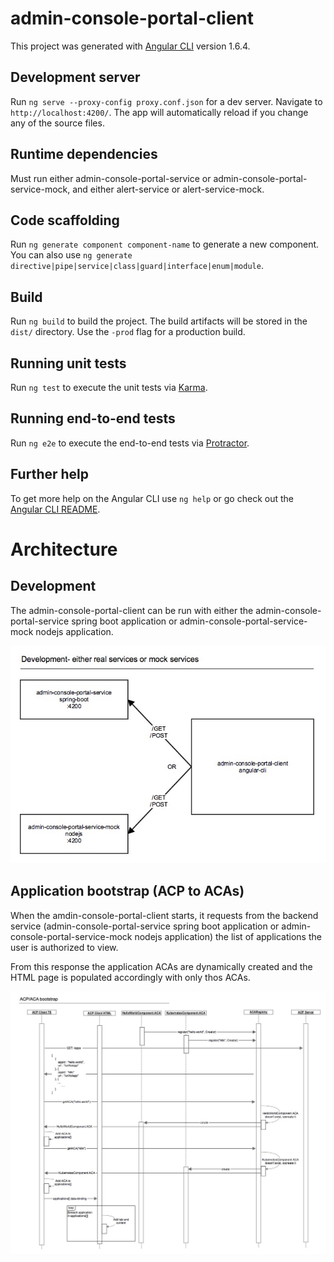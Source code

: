 # admin-console-portal-client

This project was generated with [Angular CLI](https://github.com/angular/angular-cli) version 1.6.4.

## Development server

Run `ng serve --proxy-config proxy.conf.json` for a dev server. Navigate to `http://localhost:4200/`. The app will automatically reload if you change any of the source files.

## Runtime dependencies

Must run either admin-console-portal-service or admin-console-portal-service-mock, and either alert-service or alert-service-mock.

## Code scaffolding

Run `ng generate component component-name` to generate a new component. You can also use `ng generate directive|pipe|service|class|guard|interface|enum|module`.

## Build

Run `ng build` to build the project. The build artifacts will be stored in the `dist/` directory. Use the `-prod` flag for a production build.

## Running unit tests

Run `ng test` to execute the unit tests via [Karma](https://karma-runner.github.io).

## Running end-to-end tests

Run `ng e2e` to execute the end-to-end tests via [Protractor](http://www.protractortest.org/).

## Further help

To get more help on the Angular CLI use `ng help` or go check out the [Angular CLI README](https://github.com/angular/angular-cli/blob/master/README.md).

# Architecture

## Development

The admin-console-portal-client can be run with either the admin-console-portal-service spring boot application or admin-console-portal-service-mock nodejs application.

![Alt text](resources/Development-client-server.jpg?raw=true "Development-client-server")

## Application bootstrap (ACP to ACAs)

When the amdin-console-portal-client starts, it requests from the backend service (admin-console-portal-service spring boot application or admin-console-portal-service-mock nodejs application) the list of applications the user is authorized to view.

From this response the application ACAs are dynamically created and the HTML page is populated accordingly with only thos ACAs.
 
![Alt text](resources/ACP-bootstrap-sequence-diagram.jpg?raw=true "ACP-bootstrap-sequence-diagram")